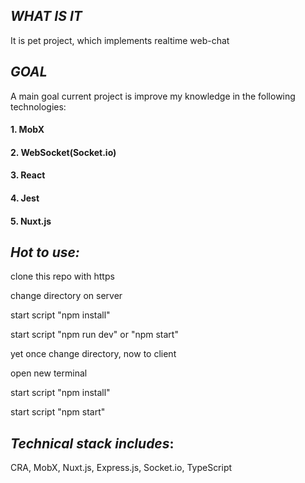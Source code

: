 ## *WHAT IS IT*


It is pet project, which implements realtime web-chat

## *GOAL*

A main goal current project is improve my knowledge in the following technologies:


#### 1. MobX
#### 2. WebSocket(Socket.io)
#### 3. React
#### 4. Jest
#### 5. Nuxt.js


## *Hot to use:*

clone this repo with https


change directory on server 


start script "npm install"


start script "npm run dev" or "npm start"


yet once change directory, now to client


open new terminal


start script "npm install"


start script "npm start" 


## *Technical stack includes*: 
CRA, MobX, Nuxt.js, Express.js, Socket.io, TypeScript
